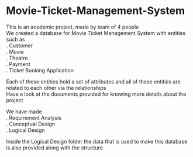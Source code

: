 # Movie-Ticket-Management-System

This is an acedemic project, made by team of 4 people </br>
We created a database for Movie Ticket Management System with entities such as</br>
. Customer </br>
. Movie </br>
. Theatre </br>
. Payment </br>
. Ticket Booking Application </br>

Each of these entities hold a set of attributes and all of these entities are related to each other via the relationships </br>
Have a look at the documents provided for knowing more details about the project </br>

We have made </br>
. Requirement Analysis </br>
. Conceptual Design </br>
. Logical Design </br>

Inside the Logical Design folder the data that is used to make this database is also provided along with the structure
